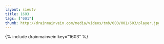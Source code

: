 ```yaml
--- 
layout: sieutv
title: 1603
tags: ["001"]
thumb: http://drainmainvein.com/media/videos/tmb/000/001/603/player.jpg
---
```

{% include drainmainvein key="1603" %} 
